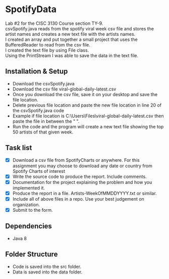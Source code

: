 # SpotifyData
<space> Lab #2 for the CISC 3130 Course section TY-9.\
csvSpotify.java reads from the spotify viral week csv file and stores the artist names and creates a new text file with the artists names.\
I created an array and put together a small project that uses the BufferedReader to read from the csv file.\
I created the text file by using File class.\
Using the PrintStream I was able to save the data in the text file.  

## Installation & Setup
- Download the csvSpotify.java
- Download the csv file viral-global-daily-latest.csv
- Once you download the csv file, save it on your desktop and save the file location.
- Delete previous file location and paste the new file location in line 20 of the csvSpotify.java code
- Example if file location is C:\Users\Files\viral-global-daily-latest.csv then paste the file in between the " ".
- Run the code and the program will create a new text file showing the top 50 artists of that given week.

## Task list
- [x] Download a csv file from SpotifyCharts or anywhere. For this assignment you may choose to download any date or country from Spotify Charts of interest
- [x] Write the source code to produce the report. Include comments.
- [x] Documentation for the project explaining the problem and how you implemented it.
- [x] Produce the report in a file. Artists-WeekOfMMDDYYYY.txt or similar.
- [x] Include all of above files in a repo. Use your best judgement on organization.
- [x] Submit to the form.

## Dependencies
- Java 8 

## Folder Structure
- Code is saved into the src folder.
- Data is saved into the data folder.
